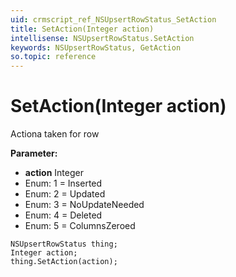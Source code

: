 ```yaml
---
uid: crmscript_ref_NSUpsertRowStatus_SetAction
title: SetAction(Integer action)
intellisense: NSUpsertRowStatus.SetAction
keywords: NSUpsertRowStatus, GetAction
so.topic: reference
---
```


# SetAction(Integer action)

Actiona taken for row

**Parameter:** 
* **action** Integer
* Enum: 1 = Inserted 
* Enum: 2 = Updated 
* Enum: 3 = NoUpdateNeeded 
* Enum: 4 = Deleted 
* Enum: 5 = ColumnsZeroed 

```crmscript
NSUpsertRowStatus thing;
Integer action;
thing.SetAction(action);
```

